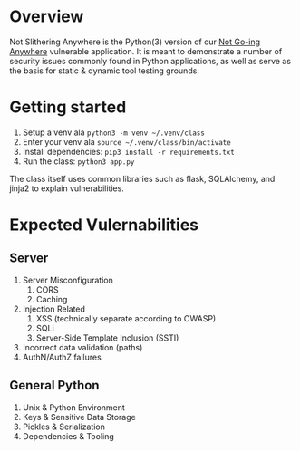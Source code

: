 # Overview

Not Slithering Anywhere is the Python(3) version of our [Not Go-ing Anywhere](https://github.com/trailofbits/not-going-anywhere) vulnerable
application. It is meant to demonstrate a number of security issues commonly found in Python applications, as well as serve as the basis
for static & dynamic tool testing grounds.

# Getting started

1. Setup a venv ala `python3 -m venv ~/.venv/class`
1. Enter your venv ala `source ~/.venv/class/bin/activate`
1. Install dependencies: `pip3 install -r requirements.txt`
1. Run the class: `python3 app.py`

The class itself uses common libraries such as flask, SQLAlchemy, and jinja2 to explain vulnerabilities.

# Expected Vulernabilities

## Server

1. Server Misconfiguration
    1. CORS
    1. Caching
1. Injection Related
    1. XSS (technically separate according to OWASP)
    1. SQLi
    1. Server-Side Template Inclusion (SSTI)
1. Incorrect data validation (paths)
1. AuthN/AuthZ failures

## General Python

1. Unix & Python Environment
1. Keys & Sensitive Data Storage
1. Pickles & Serialization
1. Dependencies & Tooling
